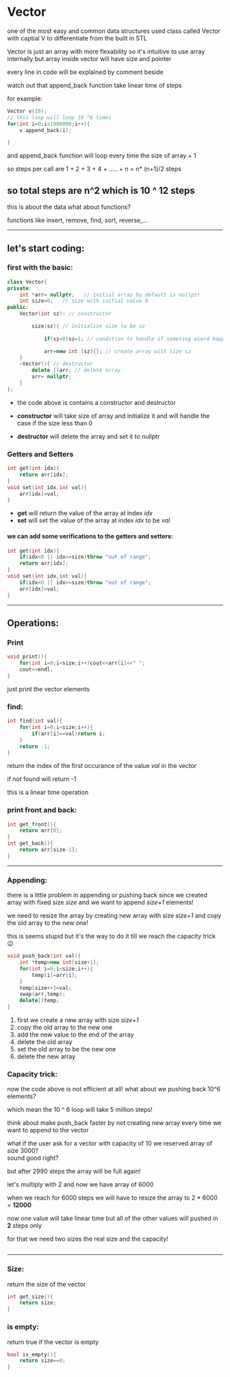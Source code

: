 # Vector

one of the most easy and common data structures 
used class called Vector with captial V to differentiate from the built in STL

Vector is just an array with more flexability so it's intuitive to use array internally 
but array inside vector will have size and pointer 

every line in code will be explained by comment beside 

watch out that append_back function take linear time of steps 

for example: 
``` cpp
Vector v(10);
// this loop will loop 10 ^6 times 
for(int i=0;i<1000000;i++){ 
    v.append_back(i); 

}
```
and append_back function will loop every time the size of array + 1 

so steps per call are 1 + 2 + 3 + 4 + ..... + n = n* (n+1)/2 steps 

so total steps are n^2 which is 10 ^ 12 steps
---

this is about the data 
what about functions? 

functions like insert, remove, find, sort, reverse,...

---

## let's start coding: 

### first with the basic:  

``` cpp
class Vector{
private:
    int *arr= nullptr;   // initial array by default is nullptr
    int size=0;   // size with initial value 0
public:
    Vector(int sz): // constructor 

        size(sz){ // initialize size to be sz 
        
            if(sz<0)sz=1; // condition to handle if someting wierd happend like intializing vector with size less than 0! make it one

            arr=new int [sz]{}; // create array with size sz
    }
    ~Vector(){ // destructor
        delete []arr; // delete array
        arr= nullptr;
    }
};
```
- the code above is contains a constructor and destructor
- **constructor** will take size of array and initialize it 
    and will handle the case if the size less than 0

- **destructor** will delete the array and set it to nullptr

### Getters and Setters

``` cpp
int get(int idx){
    return arr[idx];
}
void set(int idx,int val){
    arr[idx]=val;
}
```
- **get** will return the value of the array at index *idx*
- **set** will set the value of the array at index *idx* to be *val*

#### we can add some verifications to the getters and setters:
    
``` cpp
int get(int idx){
    if(idx<0 || idx>=size)throw "out of range";
    return arr[idx];
}
void set(int idx,int val){
    if(idx<0 || idx>=size)throw "out of range";
    arr[idx]=val;
}
```
---

## Operations: 

### Print 

``` cpp
void print(){
    for(int i=0;i<size;i++)cout<<arr[i]<<" ";
    cout<<endl;
}
```
just print the vector elements 

### find: 
```cpp
int find(int val){
    for(int i=0;i<size;i++){
        if(arr[i]==val)return i;
    }
    return -1;
}
```

return the index of the first occurance of the value *val* in the vector

if not found will return -1 

this is a linear time operation

### print front and back: 

``` cpp
int get_front(){
    return arr[0];
}
int get_back(){
    return arr[size-1];
}
```
---

### Appending:

there is a little problem in appending or pushing back since we created array with fixed size *size* and we want to append *size+1* elements! 

we need to resize the array by creating new array with size *size+1* and copy the old array to the new one! 

this is seems stupid but it's the way to do it till we reach the capacity trick 😉 


``` cpp
void push_back(int val){
    int *temp=new int[size+1];
    for(int i=0;i<size;i++){
        temp[i]=arr[i];
    }
    temp[size++]=val;
    swap(arr,temp);
    delete[]temp;
}
```
1. first we create a new array with size *size+1*
2. copy the old array to the new one
3. add the new value to the end of the array
4. delete the old array
5. set the old array to be the new one
6. delete the new array

### Capacity trick: 
now the code above is not efficient at all! what about we pushing back 10^6 elements?

which mean the 10 ^ 6 loop will take 5 million steps!

think about make push_back faster by not creating new array every time we want to append to the vector

what if the user ask for a vector with capacity of 10 we reserved array of size 3000?  
sound good right?

but after 2990 steps the array will be full again!

let's multiply with 2 and now we have array of 6000 

when we reach for 6000 steps we will have to resize the array to 2 * 6000 = **12000**

now one value will take linear time but all of the other values will pushed in **2** steps only 

for that we need two sizes the real size and the capacity! 
    
``` cpp
```

---

### Size: 
return the size of the vector

```cpp
int get_size(){
    return size;
}
```
### is empty:
return true if the vector is empty

```cpp
bool is_empty(){
    return size==0;
}
```

